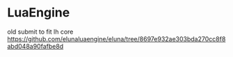 # LuaEngine
old submit to fit lh core https://github.com/elunaluaengine/eluna/tree/8697e932ae303bda270cc8f8abd048a90fafbe8d
